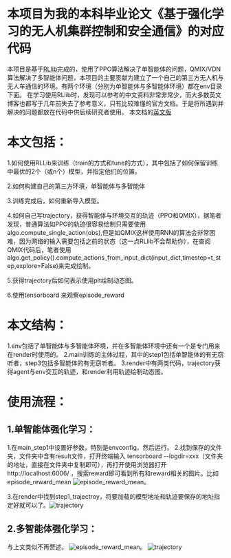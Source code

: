 # 本项目为我的本科毕业论文《基于强化学习的无人机集群控制和安全通信》的对应代码
  本项目是基于[RLlib](https://github.com/ray-project/ray/tree/master/rllib)完成的，使用了PPO算法解决了单智能体的问题，QMIX/VDN算法解决了多智能体问题，本项目的主要贡献为建立了一个自己的第三方无人机与无人车通信的环境。有两个环境（分别为单智能体与多智能体环境）都在env目录下面。
  在学习使用RLlib时，发现可以参考的中文资料非常非常少，而大多数英文博客也都写于几年前失去了参考意义，只有比较难懂的官方文档。于是将所遇到并解决的问题都放在代码中供后续研究者使用。
  本文档的[英文版](https://github.com/cheng123-123ng/RL-based-UAV-trajectory-design/blob/main/readme_in_english.md)
# 本文包括：
  1.如何使用RLLib来训练（train的方式和tune的方式），其中包括了如何保留训练中最优的2个（或n个）模型，并指定他们的位置。
  
  2.如何构建自己的第三方环境，单智能体与多智能体
  
  3.训练完成后，如何重新导入模型。
  
  4.如何自己写trajectory，获得智能体与环境交互的轨迹（PPO和QMIX），据笔者发现，普通算法如PPO的轨迹很容易绘制只需要使用algo.compute_single_action(obs),但是如QMIX这样使用RNN的算法会非常困难，因为网络的输入需要包括之前的状态（这一点RLlib不会帮助你），在查阅QMIX代码后，笔者使用algo.get_policy().compute_actions_from_input_dict(input_dict,timestep=t_step,explore=False)来完成绘制。
  
  5.获得trajectory后如何表示使用plt绘制动态图。
  
  6.使用tensorboard 来观察episode_reward
# 本文结构：
  1.env包括了单智能体与多智能体环境，并在多智能体环境中还有一个是专门用来在render时使用的。
  2.main训练的主体过程，其中的step1包括单智能体的有无窃听者，step3包括多智能体的有无窃听者。
  3.render中有两类代码，trajectory获得agent与env交互的轨迹，和render利用轨迹绘制动态图。
# 使用流程：
##  1.单智能体强化学习：
1.在main_step1中设置好参数，特别是envconfig，然后运行。
2.找到保存的文件夹，文件夹中含有result文件，打开终端输入 tensorboard --logdir=xxx（文件夹的地址，直接在文件夹中复制即可），再打开使用浏览器打开http://localhost:6006/ ，搜索reward即可看到所有和reward相关的图片。比如episode_reward_mean ![episode_reward_mean](https://github.com/cheng123-123ng/RL-based-UAV-trajectory-design/blob/main/picture/episode_reward.jpg)。

3.在render中找到step1_trajectroy，将要加载的模型地址和轨迹要保存的地址指定好就可以了。![trajectory](https://github.com/cheng123-123ng/RL-based-UAV-trajectory-design/blob/main/picture/trajectory_step2.gif)
##  2.多智能体强化学习：
  与上文类似不再赘述。
![episode_reward_mean](https://github.com/cheng123-123ng/RL-based-UAV-trajectory-design/blob/main/picture/episode_reward2.jpg)。
![trajectory](https://github.com/cheng123-123ng/RL-based-UAV-trajectory-design/blob/main/picture/trajectory_2.gif)

  
